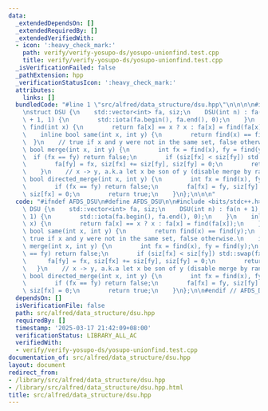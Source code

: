 ```yaml
---
data:
  _extendedDependsOn: []
  _extendedRequiredBy: []
  _extendedVerifiedWith:
  - icon: ':heavy_check_mark:'
    path: verify/verify-yosupo-ds/yosupo-unionfind.test.cpp
    title: verify/verify-yosupo-ds/yosupo-unionfind.test.cpp
  _isVerificationFailed: false
  _pathExtension: hpp
  _verificationStatusIcon: ':heavy_check_mark:'
  attributes:
    links: []
  bundledCode: "#line 1 \"src/alfred/data_structure/dsu.hpp\"\n\n\n\n#include <bits/stdc++.h>\n\
    \nstruct DSU {\n    std::vector<int> fa, siz;\n    DSU(int n) : fa(n + 1), siz(n\
    \ + 1, 1) {\n        std::iota(fa.begin(), fa.end(), 0);\n    }\n    inline int\
    \ find(int x) {\n        return fa[x] == x ? x : fa[x] = find(fa[x]);\n    }\n\
    \    inline bool same(int x, int y) {\n        return find(x) == find(y);\n  \
    \  }\n    // true if x and y were not in the same set, false otherwise.\n    inline\
    \ bool merge(int x, int y) {\n        int fx = find(x), fy = find(y);\n      \
    \  if (fx == fy) return false;\n        if (siz[fx] < siz[fy]) std::swap(fx, fy);\n\
    \        fa[fy] = fx, siz[fx] += siz[fy], siz[fy] = 0;\n        return true;\n\
    \    }\n    // x -> y, a.k.a let x be son of y (disable merge by rank).\n    inline\
    \ bool directed_merge(int x, int y) {\n        int fx = find(x), fy = find(y);\n\
    \        if (fx == fy) return false;\n        fa[fx] = fy, siz[fy] += siz[fx],\
    \ siz[fx] = 0;\n        return true;\n    }\n};\n\n\n"
  code: "#ifndef AFDS_DSU\n#define AFDS_DSU\n\n#include <bits/stdc++.h>\n\nstruct\
    \ DSU {\n    std::vector<int> fa, siz;\n    DSU(int n) : fa(n + 1), siz(n + 1,\
    \ 1) {\n        std::iota(fa.begin(), fa.end(), 0);\n    }\n    inline int find(int\
    \ x) {\n        return fa[x] == x ? x : fa[x] = find(fa[x]);\n    }\n    inline\
    \ bool same(int x, int y) {\n        return find(x) == find(y);\n    }\n    //\
    \ true if x and y were not in the same set, false otherwise.\n    inline bool\
    \ merge(int x, int y) {\n        int fx = find(x), fy = find(y);\n        if (fx\
    \ == fy) return false;\n        if (siz[fx] < siz[fy]) std::swap(fx, fy);\n  \
    \      fa[fy] = fx, siz[fx] += siz[fy], siz[fy] = 0;\n        return true;\n \
    \   }\n    // x -> y, a.k.a let x be son of y (disable merge by rank).\n    inline\
    \ bool directed_merge(int x, int y) {\n        int fx = find(x), fy = find(y);\n\
    \        if (fx == fy) return false;\n        fa[fx] = fy, siz[fy] += siz[fx],\
    \ siz[fx] = 0;\n        return true;\n    }\n};\n\n#endif // AFDS_DSU"
  dependsOn: []
  isVerificationFile: false
  path: src/alfred/data_structure/dsu.hpp
  requiredBy: []
  timestamp: '2025-03-17 21:42:09+08:00'
  verificationStatus: LIBRARY_ALL_AC
  verifiedWith:
  - verify/verify-yosupo-ds/yosupo-unionfind.test.cpp
documentation_of: src/alfred/data_structure/dsu.hpp
layout: document
redirect_from:
- /library/src/alfred/data_structure/dsu.hpp
- /library/src/alfred/data_structure/dsu.hpp.html
title: src/alfred/data_structure/dsu.hpp
---
```

